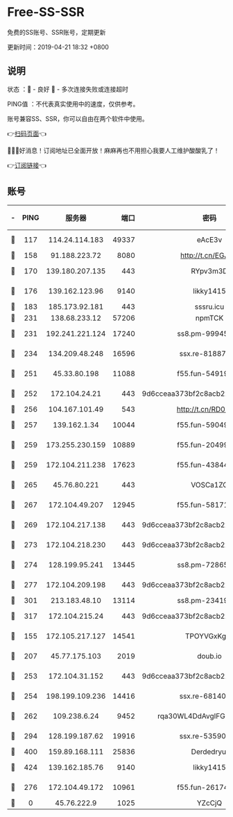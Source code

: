 # Free-SS-SSR

免费的SS账号、SSR账号，定期更新

更新时间：2019-04-21 18:32 +0800

## 说明

状态     ：🙂 - 良好 🙁 - 多次连接失败或连接超时

PING值   ：不代表真实使用中的速度，仅供参考。

账号兼容SS、SSR，你可以自由在两个软件中使用。

👉[扫码页面](https://liesauer.github.io/Free-SS-SSR/)👈

🎉🎉🎉好消息！订阅地址已全面开放！麻麻再也不用担心我要人工维护酸酸乳了！

👉[订阅链接](https://www.liesauer.net/yogurt/subscribe?ACCESS_TOKEN=DAYxR3mMaZAsaqUb)👈

## 账号

|-|PING|服务器|端口|密码|加密方式|区域|
|:----:|:----:|:-----:|-----:|:----:|:----:|:----:|
|🙂|117|114.24.114.183|49337|eAcE3v|chacha20-ietf|TW|
|🙂|158|91.188.223.72|8080|http://t.cn/EGJIyrl|rc4-md5|RU|
|🙂|170|139.180.207.135|443|RYpv3m3D|aes-256-cfb|JP|
|🙂|176|139.162.123.96|9140|likky1415|aes-256-cfb|JP|
|🙂|183|185.173.92.181|443|sssru.icu|rc4-md5|RU|
|🙂|231|138.68.233.12|57206|npmTCK|rc4-md5|US|
|🙂|231|192.241.221.124|17240|ss8.pm-99945477|aes-256-cfb|US|
|🙂|234|134.209.48.248|16596|ssx.re-81887619|aes-256-cfb|US|
|🙂|251|45.33.80.198|11088|f55.fun-54919937|aes-256-cfb|US|
|🙂|252|172.104.24.21|443|9d6cceaa373bf2c8acb22e60b6a58be6|aes-256-cfb|US|
|🙂|256|104.167.101.49|543|http://t.cn/RD0D7sx|rc4-md5|CA|
|🙂|257|139.162.1.34|10044|f55.fun-59049291|aes-256-cfb|SG|
|🙂|259|173.255.230.159|10889|f55.fun-20499920|aes-256-cfb|US|
|🙂|259|172.104.211.238|17623|f55.fun-43844641|aes-256-cfb|US|
|🙂|265|45.76.80.221|443|VOSCa1ZG|aes-256-cfb|DE|
|🙂|267|172.104.49.207|12945|f55.fun-58171420|aes-256-cfb|SG|
|🙂|269|172.104.217.138|443|9d6cceaa373bf2c8acb22e60b6a58be6|aes-256-cfb|US|
|🙂|273|172.104.218.230|443|9d6cceaa373bf2c8acb22e60b6a58be6|aes-256-cfb|US|
|🙂|274|128.199.95.241|13445|ss8.pm-72865285|aes-256-cfb|SG|
|🙂|277|172.104.209.198|443|9d6cceaa373bf2c8acb22e60b6a58be6|aes-256-cfb|US|
|🙂|301|213.183.48.10|13114|ss8.pm-23419048|rc4-md5|RU|
|🙂|317|172.104.215.24|443|9d6cceaa373bf2c8acb22e60b6a58be6|aes-256-cfb|US|
|🙂|155|172.105.217.127|14541|TPOYVGxKglpi|aes-256-cfb|JP|
|🙂|207|45.77.175.103|2019|doub.io|aes-128-ctr|SG|
|🙂|253|172.104.31.152|443|9d6cceaa373bf2c8acb22e60b6a58be6|aes-256-cfb|US|
|🙂|254|198.199.109.236|14416|ssx.re-68140680|aes-256-cfb|US|
|🙂|262|109.238.6.24|9452|rqa30WL4DdAvgIFG6Fs3znzTa|aes-256-cfb|FR|
|🙂|294|128.199.187.62|19916|ssx.re-53590362|aes-256-cfb|SG|
|🙂|400|159.89.168.111|25836|Derdedryuj|chacha20|IN|
|🙂|424|139.162.185.76|9140|likky1415|aes-256-cfb|DE|
|🙁|276|172.104.49.172|10961|f55.fun-26174488|aes-256-cfb|SG|
|🙁|0|45.76.222.9|1025|YZcCjQ|rc4-md5|JP|
